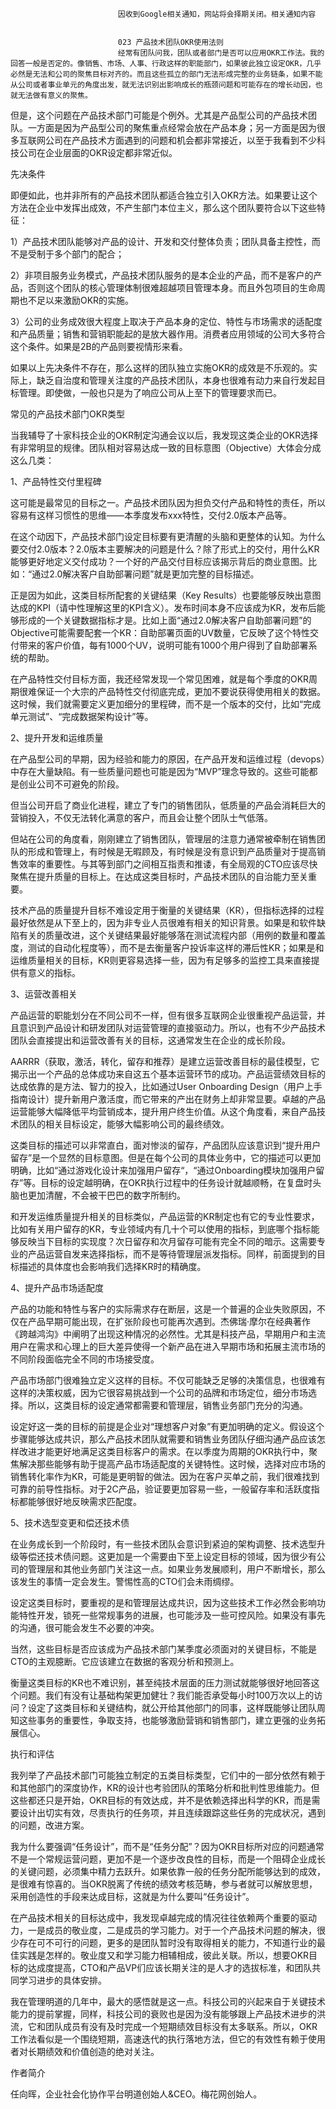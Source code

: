 
                            
                            因收到Google相关通知，网站将会择期关闭。相关通知内容
                            
                            
                            023 产品技术团队OKR使用法则
                            经常有团队问我，团队或者部门是否可以应用OKR工作法。我的回答一般是否定的。像销售、市场、人事、行政这样的职能部门，如果彼此独立设定OKR，几乎必然是无法和公司的聚焦目标对齐的。而且这些孤立的部门无法形成完整的业务链条，如果不能从公司或者事业单元的角度出发，就无法识别出影响成长的瓶颈问题和可能存在的增长动因，也就无法做有意义的聚焦。

但是，这个问题在产品技术部门可能是个例外。尤其是产品型公司的产品技术团队。一方面是因为产品型公司的聚焦重点经常会放在产品本身；另一方面是因为很多互联网公司在产品技术方面遇到的问题和机会都非常接近，以至于我看到不少科技公司在企业层面的OKR设定都非常近似。

先决条件

即便如此，也并非所有的产品技术团队都适合独立引入OKR方法。如果要让这个方法在企业中发挥出成效，不产生部门本位主义，那么这个团队要符合以下这些特征：

1）产品技术团队能够对产品的设计、开发和交付整体负责；团队具备主控性，而不是受制于多个部门的配合；

2）非项目服务业务模式，产品技术团队服务的是本企业的产品，而不是客户的产品，否则这个团队的核心管理体制很难超越项目管理本身。而且外包项目的生命周期也不足以来激励OKR的实施。

3）公司的业务成效很大程度上取决于产品本身的定位、特性与市场需求的适配度和产品质量；销售和营销职能起的是放大器作用。消费者应用领域的公司大多符合这个条件。如果是2B的产品则要视情形来看。

如果以上先决条件不存在，那么这样的团队独立实施OKR的成效是不乐观的。实际上，缺乏自治度和管理关注度的产品技术团队，本身也很难有动力来自行发起目标管理。即使做，一般也只是为了响应公司从上至下的管理要求而已。

常见的产品技术部门OKR类型

当我辅导了十家科技企业的OKR制定沟通会议以后，我发现这类企业的OKR选择有非常明显的规律。团队相对容易达成一致的目标意图（Objective）大体会分成这么几类：

1、产品特性交付里程碑

这可能是最常见的目标之一。产品技术团队因为担负交付产品和特性的责任，所以容易有这样习惯性的思维——本季度发布xxx特性，交付2.0版本产品等。

在这个动因下，产品技术部门设定目标要有更清醒的头脑和更整体的认知。为什么要交付2.0版本？2.0版本主要解决的问题是什么？除了形式上的交付，用什么KR能够更好地定义交付成功？一个好的产品交付目标应该揭示背后的商业意图。比如：“通过2.0解决客户自助部署问题”就是更加完整的目标描述。

正是因为如此，这类目标所配套的关键结果（Key Results）也要能够反映出意图达成的KPI（请中性理解这里的KPI含义）。发布时间本身不应该成为KR，发布后能够形成的一个关键数据指标才是。比如上面“通过2.0解决客户自助部署问题”的Objective可能需要配套一个KR：自助部署页面的UV数量，它反映了这个特性交付带来的客户价值，每有1000个UV，说明可能有1000个用户得到了自助部署系统的帮助。

在产品特性交付目标方面，我还经常发现一个常见困难，就是每个季度的OKR周期很难保证一个大宗的产品特性交付彻底完成，更加不要说获得使用相关的数据。这时候，我们就需要定义更加细分的里程碑，而不是一个版本的交付，比如“完成单元测试”、“完成数据架构设计”等。

2、提升开发和运维质量

在产品型公司的早期，因为经验和能力的原因，在产品开发和运维过程（devops）中存在大量缺陷。有一些质量问题也可能是因为“MVP”理念导致的。这些可能都是创业公司不可避免的阶段。

但当公司开启了商业化进程，建立了专门的销售团队，低质量的产品会消耗巨大的营销投入，不仅无法转化满意的客户，而且会让整个团队士气低落。

但站在公司的角度看，刚刚建立了销售团队，管理层的注意力通常被牵制在销售团队的形成和管理上，有时候是无暇顾及，有时候是没有意识到产品质量对于提高销售效率的重要性。与其等到部门之间相互指责和推诿，有全局观的CTO应该尽快聚焦在提升质量的目标上。在达成这类目标时，产品技术团队的自治能力至关重要。

技术产品的质量提升目标不难设定用于衡量的关键结果（KR），但指标选择的过程最好依然是从下至上的，因为非专业人员很难有相关的知识背景。如果是和软件缺陷有关的质量改进，这个关键结果最好能够落在测试流程内部（用例的数量和覆盖度，测试的自动化程度等），而不是去衡量客户投诉率这样的滞后性KR；如果是和运维质量相关的目标，KR则更容易选择一些，因为有足够多的监控工具来直接提供有意义的指标。

3、运营改善相关

产品运营的职能划分在不同公司不一样，但有很多互联网企业很重视产品运营，并且意识到产品设计和研发团队对运营管理的直接驱动力。所以，也有不少产品技术团队会直接提出和运营改善有关的目标，这通常发生在企业的成长阶段。

AARRR（获取，激活，转化，留存和推荐）是建立运营改善目标的最佳模型，它揭示出一个产品的总体成功来自这五个基本运营环节的成功。产品运营绩效目标的达成依靠的是方法、智力的投入，比如通过User Onboarding Design（用户上手指南设计）提升新用户激活度，而它带来的产出在财务上却非常显要。卓越的产品运营能够大幅降低平均营销成本，提升用户终生价值。从这个角度看，来自产品技术团队的相关目标设定，能够大幅影响公司的最终绩效。

这类目标的描述可以非常直白，面对惨淡的留存，产品团队应该意识到“提升用户留存”是一个显然的目标意图。但是在每个公司的具体业务中，它的描述可以更加明确，比如“通过游戏化设计来加强用户留存“，“通过Onboarding模块加强用户留存”等。目标的设定越明确，在OKR执行过程中的任务设计就越顺畅，在复盘时头脑也更加清醒，不会被干巴巴的数字所制约。

和开发运维质量提升相关的目标类似，产品运营的KR制定也有它的专业性要求，比如有关用户留存的KR，专业领域内有几十个可以使用的指标，到底哪个指标能够反映当下目标的实现度？次日留存和次月留存可能有完全不同的暗示。这需要专业的产品运营自发来选择指标，而不是等待管理层派发指标。同样，前面提到的目标描述的具体度也会影响我们选择KR时的精确度。

4、提升产品市场适配度

产品的功能和特性与客户的实际需求存在断层，这是一个普遍的企业失败原因，不仅在产品早期可能出现，在扩张阶段也可能再次遇到。杰佛瑞·摩尔在经典著作《跨越鸿沟》中阐明了出现这种情况的必然性。尤其是科技产品，早期用户和主流用户在需求和心理上的巨大差异使得一个新产品在进入早期市场和拓展主流市场的不同阶段面临完全不同的市场接受度。

产品市场部门很难独立定义这样的目标。不仅可能缺乏足够的决策信息，也很难有这样的决策权威，因为它很容易挑战到一个公司的品牌和市场定位，细分市场选择。所以，这类目标的设定通常都需要和管理层，销售业务部门充分的沟通。

设定好这一类的目标的前提是企业对“理想客户对象”有更加明确的定义。假设这个步骤能够达成共识，那么产品技术团队就需要和销售业务团队仔细沟通产品应该怎样改进才能更好地满足这类目标客户的需求。在以季度为周期的OKR执行中，聚焦解决那些能够有助于提高产品市场适配度的关键特性。这时候，选择对应市场的销售转化率作为KR，可能是更明智的做法。因为在客户买单之前，我们很难找到可靠的前导性指标。对于2C产品，验证要更加容易一些，一般留存率和活跃度指标都能够很好地反映需求匹配度。

5、技术选型变更和偿还技术债

在业务成长到一个阶段时，有一些技术团队会意识到紧迫的架构调整、技术选型升级等偿还技术债问题。这更加是一个需要由下至上设定目标的领域，因为很少有公司的管理层和其他业务部门关注这一点。如果业务发展顺利，用户不断增长，那么该发生的事情一定会发生。警惕性高的CTO们会未雨绸缪。

设定这类目标时，要重视的是和管理层达成共识，因为这些技术工作必然会影响功能特性开发，锁死一些常规事务的进展，也可能涉及一些可控风险。如果没有事先的沟通，很可能会发生不必要的冲突。

当然，这些目标是否应该成为产品技术部门某季度必须面对的关键目标，不能是CTO的主观臆断。它应该建立在数据的客观分析和预测上。

衡量这类目标的KR也不难识别，甚至纯技术层面的压力测试就能够很好地回答这个问题。我们有没有让基础构架更加健壮？我们能否承受每小时100万次以上的访问？设定了这类目标和关键结构，就公开给其他部门的同事，这样既能够让团队周知这些事务的重要性，争取支持，也能够激励营销和销售部门，建立更强的业务拓展信心。

执行和评估

我列举了产品技术部门可能独立制定的五类目标类型，它们中的一部分依然有赖于和其他部门的深度协作，KR的设计也考验团队的策略分析和批判性思维能力。但这些都还只是开始，OKR目标的有效达成，并不是依赖选择出科学的KR，而是需要设计出切实有效，尽责执行的任务项，并且连续跟踪这些任务的完成状况，遇到的问题，改进方案。

我为什么要强调“任务设计”，而不是“任务分配”？因为OKR目标所对应的问题通常不是一个常规运营问题，更加不是一个逐步改良性的目标，而是一个阻碍企业成长的关键问题，必须集中精力去跃升。如果依靠一般的任务分配所能够达到的成效，是很难有惊喜的。当OKR脱离了传统的绩效考核范畴，参与者就可以解放思想，采用创造性的手段来达成目标，这就是为什么要叫“任务设计”。

在产品技术相关的目标达成中，我发现卓越完成的情况往往依赖两个重要的驱动力，一是成员的敬业度，二是成员的学习能力。对于一个产品技术问题的解决，很少存在可不可行的问题，更多的是团队暂时没有取得相关的能力，不知道行业的最佳实践是怎样的。敬业度又和学习能力相辅相成，彼此关联。所以，想要OKR目标的达成度提高，CTO和产品VP们应该长期关注的是人才的选拔标准，和团队共同学习进步的具体安排。

我在管理明道的几年中，最大的感悟就是这一点。科技公司的兴起来自于关键技术能力的提前掌握，同样，科技公司的衰败也是因为没有能够跟上产品技术进步的洪流，它和团队成员有没有及时完成一个短期绩效目标没有太多联系。所以，OKR工作法看似是一个围绕短期，高速迭代的执行落地方法，但它的有效性有赖于使用者对长期绩效和价值创造的绝对关注。

作者简介

任向晖，企业社会化协作平台明道创始人&CEO。梅花网创始人。

                        
                        
                            